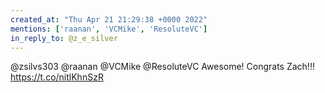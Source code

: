 ```yaml
---
created_at: "Thu Apr 21 21:29:38 +0000 2022"
mentions: ['raanan', 'VCMike', 'ResoluteVC']
in_reply_to: @z_e_silver
---
```


@zsilvs303 @raanan @VCMike @ResoluteVC Awesome! Congrats Zach!!! https://t.co/nitlKhnSzR